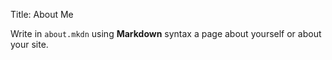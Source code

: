 Title: About Me

Write in `about.mkdn` using **Markdown** syntax a page about yourself
or about your site.

